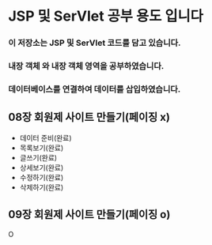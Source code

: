 # JSP 및 SerVlet 공부 용도 입니다

### 이 저장소는 JSP 및 SerVlet 코드를 담고 있습니다.

### 내장 객체 와 내장 객체 영역을 공부하였습니다.

### 데이터베이스를 연결하여 데이터를 삽입하였습니다.

## 08장 회원제 사이트 만들기(페이징 x)

- 데이터 준비(완료)
- 목록보기(완료)
- 글쓰기(완료)
- 상세보기(완료)
- 수정하기(완료)
- 삭제하기(완료)


## 09장 회원제 사이트 만들기(페이징 o)
O